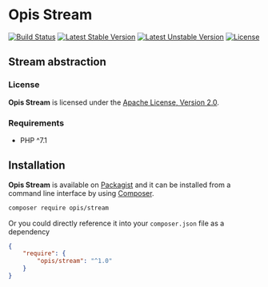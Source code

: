 Opis Stream
===========
[![Build Status](https://travis-ci.org/opis/stream.svg?branch=master)](https://travis-ci.org/opis/stream)
[![Latest Stable Version](https://poser.pugx.org/opis/stream/version.png)](https://packagist.org/packages/opis/stream)
[![Latest Unstable Version](https://poser.pugx.org/opis/stream/v/unstable.png)](https://packagist.org/packages/opis/stream)
[![License](https://poser.pugx.org/opis/stream/license.png)](https://packagist.org/packages/opis/stream)

Stream abstraction
------------------

### License

**Opis Stream** is licensed under the [Apache License, Version 2.0][apache_license].

### Requirements

* PHP ^7.1

## Installation

**Opis Stream** is available on [Packagist] and it can be installed from a 
command line interface by using [Composer]. 

```bash
composer require opis/stream
```

Or you could directly reference it into your `composer.json` file as a dependency

```json
{
    "require": {
        "opis/stream": "^1.0"
    }
}
```

[documentation]: https://www.opis.io/stream
[apache_license]: https://www.apache.org/licenses/LICENSE-2.0 "Apache License"
[Packagist]: https://packagist.org/packages/opis/stream "Packagist"
[Composer]: https://getcomposer.org "Composer"
